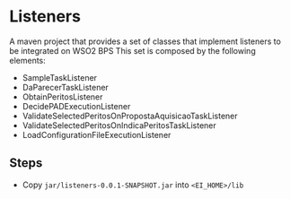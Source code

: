 # Listeners

A maven project that provides a set of classes that implement listeners to be integrated on WSO2 BPS
This set is composed by the following elements:

- SampleTaskListener
- DaParecerTaskListener
- ObtainPeritosListener
- DecidePADExecutionListener
- ValidateSelectedPeritosOnPropostaAquisicaoTaskListener
- ValidateSelectedPeritosOnIndicaPeritosTaskListener
- LoadConfigurationFileExecutionListener


## Steps

- Copy `jar/listeners-0.0.1-SNAPSHOT.jar` into `<EI_HOME>/lib`
